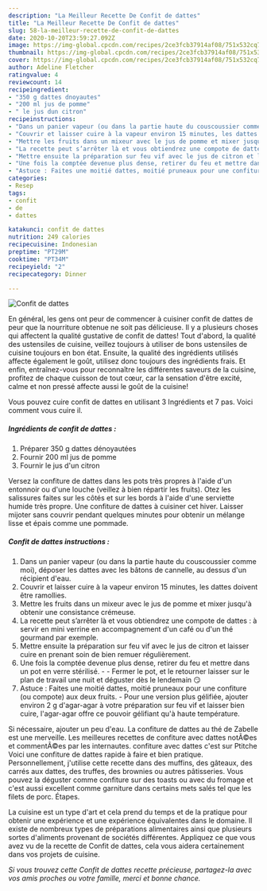 ```yaml
---
description: "La Meilleur Recette De Confit de dattes"
title: "La Meilleur Recette De Confit de dattes"
slug: 58-la-meilleur-recette-de-confit-de-dattes
date: 2020-10-20T23:59:27.092Z
image: https://img-global.cpcdn.com/recipes/2ce3fcb37914af08/751x532cq70/confit-de-dattes-photo-principale-de-la-recette.jpg
thumbnail: https://img-global.cpcdn.com/recipes/2ce3fcb37914af08/751x532cq70/confit-de-dattes-photo-principale-de-la-recette.jpg
cover: https://img-global.cpcdn.com/recipes/2ce3fcb37914af08/751x532cq70/confit-de-dattes-photo-principale-de-la-recette.jpg
author: Adeline Fletcher
ratingvalue: 4
reviewcount: 14
recipeingredient:
- "350 g dattes dnoyautes"
- "200 ml jus de pomme"
- " le jus dun citron"
recipeinstructions:
- "Dans un panier vapeur (ou dans la partie haute du couscoussier comme moi), déposer les dattes avec les bâtons de cannelle, au dessus d&#39;un récipient d&#39;eau."
- "Couvrir et laisser cuire à la vapeur environ 15 minutes, les dattes doivent être ramollies."
- "Mettre les fruits dans un mixeur avec le jus de pomme et mixer jusqu&#39;à obtenir une consistance crémeuse."
- "La recette peut s’arrêter là et vous obtiendrez une compote de dattes : à servir en mini verrine en accompagnement d&#39;un café ou d&#39;un thé gourmand par exemple."
- "Mettre ensuite la préparation sur feu vif avec le jus de citron et laisser cuire en prenant soin de bien remuer régulièrement."
- "Une fois la comptée devenue plus dense, retirer du feu et mettre dans un pot en verre stérilisé.  Fermer le pot, et le retourner laisser sur le plan de travail une nuit et déguster dès le lendemain 😏"
- "Astuce : Faites une moitié dattes, moitié pruneaux pour une confiture (ou compote) aux deux fruits.   Pour une version plus gélifiée, ajouter environ 2 g d&#39;agar-agar à votre préparation sur feu vif et laisser bien cuire, l&#39;agar-agar offre ce pouvoir gélifiant qu&#39;à haute température."
categories:
- Resep
tags:
- confit
- de
- dattes

katakunci: confit de dattes 
nutrition: 249 calories
recipecuisine: Indonesian
preptime: "PT29M"
cooktime: "PT34M"
recipeyield: "2"
recipecategory: Dinner

---
```



![Confit de dattes](https://img-global.cpcdn.com/recipes/2ce3fcb37914af08/751x532cq70/confit-de-dattes-photo-principale-de-la-recette.jpg)

En général, les gens ont peur de commencer à cuisiner confit de dattes de peur que la nourriture obtenue ne soit pas délicieuse. Il y a plusieurs choses qui affectent la qualité gustative de confit de dattes! Tout d'abord, la qualité des ustensiles de cuisine, veillez toujours à utiliser de bons ustensiles de cuisine toujours en bon état. Ensuite, la qualité des ingrédients utilisés affecte également le goût, utilisez donc toujours des ingrédients frais. Et enfin, entraînez-vous pour reconnaître les différentes saveurs de la cuisine, profitez de chaque cuisson de tout cœur, car la sensation d'être excité, calme et non pressé affecte aussi le goût de la cuisine!

<!--inarticleads1-->

Vous pouvez cuire confit de dattes en utilisant 3 Ingrédients et 7 pas. Voici comment vous cuire il.

##### Ingrédients de confit de dattes :

1. Préparer 350 g dattes dénoyautées
1. Fournir 200 ml jus de pomme
1. Fournir  le jus d&#39;un citron


Versez la confiture de dattes dans les pots très propres à l&#39;aide d&#39;un entonnoir ou d&#39;une louche (veillez à bien répartir les fruits). Otez les salissures faites sur les côtés et sur les bords à l&#39;aide d&#39;une serviette humide très propre. Une confiture de dattes à cuisiner cet hiver. Laisser mijoter sans couvrir pendant quelques minutes pour obtenir un mélange lisse et épais comme une pommade. 

<!--inarticleads2-->

##### Confit de dattes instructions :

1. Dans un panier vapeur (ou dans la partie haute du couscoussier comme moi), déposer les dattes avec les bâtons de cannelle, au dessus d&#39;un récipient d&#39;eau.
1. Couvrir et laisser cuire à la vapeur environ 15 minutes, les dattes doivent être ramollies.
1. Mettre les fruits dans un mixeur avec le jus de pomme et mixer jusqu&#39;à obtenir une consistance crémeuse.
1. La recette peut s’arrêter là et vous obtiendrez une compote de dattes : à servir en mini verrine en accompagnement d&#39;un café ou d&#39;un thé gourmand par exemple.
1. Mettre ensuite la préparation sur feu vif avec le jus de citron et laisser cuire en prenant soin de bien remuer régulièrement.
1. Une fois la comptée devenue plus dense, retirer du feu et mettre dans un pot en verre stérilisé. -  - Fermer le pot, et le retourner laisser sur le plan de travail une nuit et déguster dès le lendemain 😏
1. Astuce : Faites une moitié dattes, moitié pruneaux pour une confiture (ou compote) aux deux fruits.  -  Pour une version plus gélifiée, ajouter environ 2 g d&#39;agar-agar à votre préparation sur feu vif et laisser bien cuire, l&#39;agar-agar offre ce pouvoir gélifiant qu&#39;à haute température.


Si nécessaire, ajouter un peu d&#39;eau. La confiture de dattes au thé de Zabelle est une merveille. Les meilleures recettes de confiture avec dattes notÃ©es et commentÃ©es par les internautes. confiture avec dattes c&#39;est sur Ptitche Voici une confiture de dattes rapide à faire et bien pratique. Personnellement, j&#39;utilise cette recette dans des muffins, des gâteaux, des carrés aux dattes, des truffes, des brownies ou autres pâtisseries. Vous pouvez la déguster comme confiture sur des toasts ou avec du fromage et c&#39;est aussi excellent comme garniture dans certains mets salés tel que les filets de porc. Étapes. 

<!--inarticleads1-->

<p>
La cuisine est un type d'art et cela prend du temps et de la pratique pour obtenir une expérience et une expérience équivalentes dans le domaine. Il existe de nombreux types de préparations alimentaires ainsi que plusieurs sortes d'aliments provenant de sociétés différentes. Appliquez ce que vous avez vu de la recette de Confit de dattes, cela vous aidera certainement dans vos projets de cuisine.
</p>

<p>
<i>Si vous trouvez cette Confit de dattes recette précieuse, partagez-la avec vos amis proches ou votre famille, merci et bonne chance.</i>
</p>

